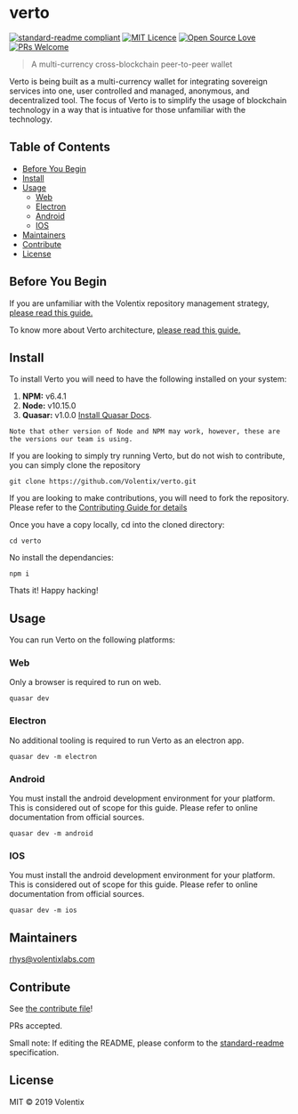 # verto

[![standard-readme compliant](https://img.shields.io/badge/standard--readme-OK-green.svg?style=flat-square)](https://github.com/RichardLitt/standard-readme)
[![MIT Licence](https://badges.frapsoft.com/os/mit/mit.svg?v=103)](https://github.com/Volentix/verto/blob/master/LICENSE)
[![Open Source Love](https://badges.frapsoft.com/os/v2/open-source.svg?v=103)](https://github.com/Volentix/)
[![PRs Welcome](https://img.shields.io/badge/PRs-welcome-brightgreen.svg?style=flat-square)](http://makeapullrequest.com)

> A multi-currency cross-blockchain peer-to-peer wallet


Verto is being built as a multi-currency wallet for integrating sovereign services into one, user controlled and managed, anonymous, and decentralized tool. The focus of Verto is to simplify the usage of blockchain technology in a way that is intuative for those unfamiliar with the technology.

## Table of Contents

<!-- toc -->

- [Before You Begin](#before-you-begin)
- [Install](#install)
- [Usage](#usage)
  * [Web](#web)
  * [Electron](#electron)
  * [Android](#android)
  * [IOS](#ios)
- [Maintainers](#maintainers)
- [Contribute](#contribute)
- [License](#license)

<!-- tocstop -->

## Before You Begin

If you are unfamiliar with the Volentix repository management strategy, [please read this guide.](https://github.com/Volentix/documentation/blob/master/REPO_MANAGEMENT_GUIDE.md)

To know more about Verto architecture, [please read this guide.](https://vertohowto.readthedocs.io/en/latest/architecture/index.html)

## Install

To install Verto you will need to have the following installed on your system:

1. **NPM:** v6.4.1
2. **Node:** v10.15.0
3. **Quasar:** v1.0.0 [Install Quasar Docs](https://quasar.dev/quasar-cli/installation). 

```
Note that other version of Node and NPM may work, however, these are the versions our team is using.
```

If you are looking to simply try running Verto, but do not wish to contribute, you can simply clone the repository
```
git clone https://github.com/Volentix/verto.git
```

If you are looking to make contributions, you will need to fork the repository. Please refer to the [Contributing Guide for details](.github/CONTRIBUTING.md)

Once you have a copy locally, cd into the cloned directory:
```
cd verto
```

No install the dependancies:
```
npm i
```

Thats it! Happy hacking!

## Usage

You can run Verto on the following platforms:

### Web

Only a browser is required to run on web.

```
quasar dev
```

### Electron

No additional tooling is required to run Verto as an electron app.

```
quasar dev -m electron
```

### Android

You must install the android development environment for your platform. This is considered out of scope for this guide. Please refer to online documentation from official sources.

```
quasar dev -m android
```

### IOS

You must install the android development environment for your platform. This is considered out of scope for this guide. Please refer to online documentation from official sources.

```
quasar dev -m ios
```

## Maintainers

[rhys@volentixlabs.com](https://github.com/rhys@volentixlabs.com)

## Contribute

See [the contribute file](.github/CONTRIBUTING.md)!

PRs accepted.

Small note: If editing the README, please conform to the [standard-readme](https://github.com/RichardLitt/standard-readme) specification.

## License

MIT © 2019 Volentix
